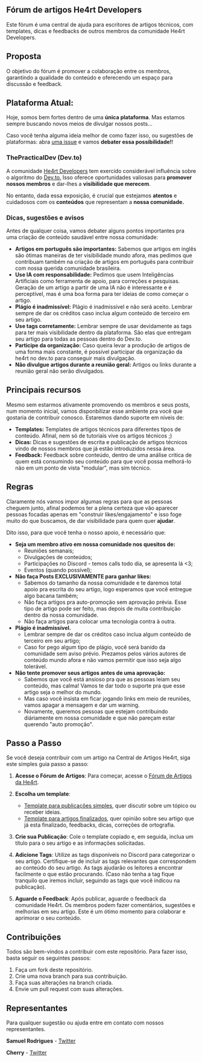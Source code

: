 ## Fórum de artigos He4rt Developers

Este fórum é uma central de ajuda para escritores de artigos técnicos, com templates, dicas e feedbacks de outros membros da comunidade He4rt Developers.

## Proposta

O objetivo do fórum é promover a colaboração entre os membros, garantindo a qualidade do conteúdo e oferecendo um espaço para discussão e feedback.

## Plataforma Atual:

Hoje, somos bem fortes dentro de uma **única plataforma**. Mas estamos sempre buscando novos meios de divulgar nossos posts... 

Caso você tenha alguma ideia melhor de como fazer isso, ou sugestões de plataformas: abra [uma issue](https://github.com/he4rt/artigos-tech/issues/new) e vamos **debater essa possibilidade!**!


### ThePracticalDev  (Dev.to)

A comunidade [He4rt Developers](https://dev.to/he4rt) tem exercido considerável influência sobre o algoritmo do [Dev.to.](https://dev.to) Isso oferece oportunidades valiosas para **promover nossos membros** e dar-lhes a **visibilidade que merecem**.

No entanto, dada essa exposição, é crucial que estejamos **atentos** e cuidadosos com os **conteúdos** que representam a **nossa comunidade.**

### Dicas, sugestões e avisos

Antes de qualquer coisa, vamos debater alguns pontos importantes pra uma criação de conteúdo saudável entre nossa comunidade: 

* **Artigos em português são importantes:** Sabemos que artigos em inglês são ótimas maneiras de ter visibilidade mundo afora, mas pedimos que contribuam também na criação de artigos em português para contribuir com nossa querida comunidade brasileira.
* **Use IA com responsabilidade:** Pedimos que usem Inteligências Artificiais como ferramenta de apoio, para correções e pesquisas. Geração de um artigo a partir de uma IA não é interessante e é perceptível, mas é uma boa forma para ter ideias de como começar o artigo.
* **Plágio é inadmissível:** Plágio é inadmissível e não será aceito. Lembrar sempre de dar os créditos caso inclua algum conteúdo de terceiro em seu artigo.
* **Use tags corretamente:** Lembrar sempre de usar devidamente as tags para ter mais visibilidade dentro da plataforma. São elas que entregam seu artigo para todas as pessoas dentro do Dev.to.
* **Participe da organização:** Caso queira levar a produção de artigos de uma forma mais constante, é possível participar da organização da he4rt no dev.to para conseguir mais divulgação.
* **Não divulgue artigos durante a reunião geral:** Artigos ou links durante a reunião geral não serão divulgados.

## Principais recursos 

Mesmo sem estarmos ativamente promovendo os membros e seus posts, num momento inicial, vamos disponbilizar esse ambiente pra você que gostaria de contribuir conosco. Estaremos dando suporte em níveis de: 

* **Templates:** Templates de artigos técnicos para diferentes tipos de conteúdo. Afinal, nem só de tutoriais vive os artigos técnicos ;)
* **Dicas:** Dicas e sugestões de escrita e publicação de artigos técnicos vindo de nossos membros que já estão introduzidos nessa área.
* **Feedback:** Feedback sobre conteúdo, dentro de uma análise critica de quem está consumindo seu conteúdo para que você possa melhorá-lo não em um ponto de vista "modular", mas sim técnico.

## Regras

Claramente nós vamos impor algumas regras para que as pessoas cheguem junto, afinal podemos ter a plena certeza que vão aparecer pessoas focadas apenas em "construir likes/engajamento" e isso foge muito do que buscamos, de dar visibilidade para quem quer **ajudar**.

Dito isso, para que você tenha o nosso apoio, é necessário que: 

* **Seja um membro ativo em nossa comunidade nos quesitos de:**
	* Reuniões semanais;
	* Divulgações de conteúdos;
	* Participações no Discord - temos calls todo dia, se apresenta lá <3;
	* Eventos (quando possível);
* **Não faça Posts EXCLUSIVAMENTE para ganhar likes:** 
	* Sabemos do tamanho da nossa comunidade e te daremos total apoio pra escrita do seu artigo, logo esperamos que você entregue algo bacana também;
	* Não faça artigos pra auto-promoção sem aprovação prévia. Esse tipo de artigo pode ser feito, mas depois de muita contribuição dentro da nossa comunidade.
	* Não faça artigos para colocar uma tecnologia contra à outra. 
* **Plágio é inadmissível.** 
	* Lembrar sempre de dar os créditos caso inclua algum conteúdo de terceiro em seu artigo;
	* Caso for pego algum tipo de plágio, você será banido da comunidade sem aviso prévio. Prezamos pelos vários autores de conteúdo mundo afora e não vamos permitir que isso seja algo tolerável.
* **Não tente promover seus artigos antes de uma aprovação:**
	* Sabemos que você está ansioso pra que as pessoas leiam seu conteúdo, mas calma! Vamos te dar todo o suporte pra que esse artigo seja o melhor do mundo. 
	* Mas caso você insista em ficar jogando links em meio de reuniões, vamos apagar a mensagem e dar um warning.
	* Novamente, queremos pessoas que estejam contribuindo diáriamente em nossa comunidade e que não pareçam estar querendo "auto promoção".

## Passo a Passo

Se você deseja contribuir com um artigo na Central de Artigos He4rt, siga este simples guia passo a passo:

1. **Acesse o Fórum de Artigos**: Para começar, acesse o [Fórum de Artigos da He4rt](https://discord.com/channels/452926217558163456/1155162779951579327).

2. **Escolha um template**: 
   - [Template para publicações simples](https://github.com/he4rt/artigos-tech/blob/main/templates/forum-post-simple.md), quer discutir sobre um tópico ou receber ideias.
   - [Template para artigos finalizados](https://github.com/he4rt/artigos-tech/blob/main/templates/forum-post-done.md), quer opinião sobre seu artigo que já esta finalizado, feedbacks, dicas, correções de ortografia.
   
3. **Crie sua Publicação**: Cole o template copiado e, em seguida, inclua um título para o seu artigo e as informações solicitadas. 

4. **Adicione Tags**: Utilize as tags disponíveis no Discord para categorizar o seu artigo. Certifique-se de incluir as tags relevantes que correspondem ao conteúdo do seu artigo. As tags ajudarão os leitores a encontrar facilmente o que estão procurando.
(Caso não tenha a tag fique tranquilo que iremos incluir, seguindo as tags que você indicou na publicação).

1. **Aguarde o Feedback**: Após publicar, aguarde o feedback da comunidade He4rt. Os membros podem fazer comentários, sugestões e melhorias em seu artigo. Este é um ótimo momento para colaborar e aprimorar o seu conteúdo.


## Contribuições

Todos são bem-vindos a contribuir com este repositório. Para fazer isso, basta seguir os seguintes passos:

1. Faça um fork deste repositório.
2. Crie uma nova branch para sua contribuição.
3. Faça suas alterações na branch criada.
4. Envie um pull request com suas alterações.

## Representantes
Para qualquer sugestão ou ajuda entre em contato com nossos representantes.

**Samuel Rodrigues** - [Twitter](https://twitter.com/samucadev)

**Cherry** - [Twitter](https://twitter.com/cherry_ramatis)